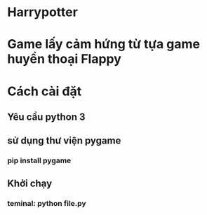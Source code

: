 # Harrypotter
# Game lấy cảm hứng từ tựa game huyền thoại Flappy 
# 
# Cách cài đặt
  ## Yêu cầu python 3
  ## sử dụng thư viện pygame
  ### pip install pygame
  ## Khởi chạy
  ### teminal: python file.py
